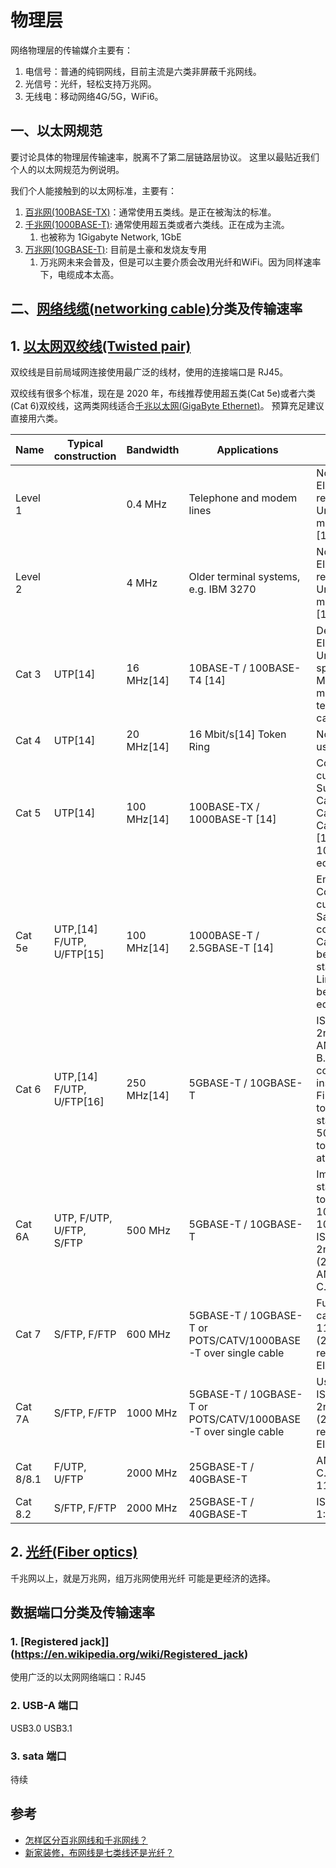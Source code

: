 # 物理层

网络物理层的传输媒介主要有：

1. 电信号：普通的纯铜网线，目前主流是六类非屏蔽千兆网线。
1. 光信号：光纤，轻松支持万兆网。
2. 无线电：移动网络4G/5G，WiFi6。


## 一、以太网规范

要讨论具体的物理层传输速率，脱离不了第二层链路层协议。
这里以最贴近我们个人的以太网规范为例说明。

我们个人能接触到的以太网标准，主要有：

1. [百兆网(100BASE-TX)](https://en.wikipedia.org/wiki/Fast_Ethernet)：通常使用五类线。是正在被淘汰的标准。
2. [千兆网(1000BASE-T)](https://en.wikipedia.org/wiki/Gigabit_Ethernet): 通常使用超五类或者六类线。正在成为主流。
   1. 也被称为 1Gigabyte Network, 1GbE
3. [万兆网(10GBASE-T)](https://en.wikipedia.org/wiki/10_Gigabit_Ethernet): 目前是土豪和发烧友专用
   1. 万兆网未来会普及，但是可以主要介质会改用光纤和WiFi。因为同样速率下，电缆成本太高。

## 二、[网络线缆(networking cable)](https://en.wikipedia.org/wiki/Networking_cables)分类及传输速率

## 1. [以太网双绞线(Twisted pair)](https://en.wikipedia.org/wiki/Twisted_pair)

双绞线是目前局域网连接使用最广泛的线材，使用的连接端口是 RJ45。

双绞线有很多个标准，现在是 2020 年，布线推荐使用超五类(Cat 5e)或者六类(Cat 6)双绞线，这两类网线适合[千兆以太网(GigaByte Ethernet)](https://en.wikipedia.org/wiki/Gigabit_Ethernet)。
预算充足建议直接用六类。

| Name       | Typical construction       | Bandwidth    | Applications                      | Notes                       |
|------------|----------------------------|--------------|-----------------------------------|-----------------------------|
| Level 1    |                            | 0.4 MHz      | Telephone and modem lines         | Not described in EIA/TIA recommendations. Unsuitable for modern systems.[13]      |
| Level 2    |                            | 4 MHz        | Older terminal systems, e.g. IBM 3270   | Not described in EIA/TIA recommendations. Unsuitable for modern systems.[13] |
| Cat 3      | UTP[14]                  | 16 MHz[14]   | 10BASE-T / 100BASE-T4 [14]   | Described in EIA/TIA-568. Unsuitable for speeds above 16 Mbit/s. Now mainly for telephone cables[14] |
| Cat 4      | UTP[14]                    | 20 MHz[14]   | 16 Mbit/s[14] Token Ring                                        | Not commonly used[14]                                                                                                                                                      |
| Cat 5      | UTP[14]                    | 100 MHz[14]  | 100BASE-TX / 1000BASE-T [14]                                    | Common for current LANs. Superseded by Cat5e, but most Cat5 cables meet Cat5e standards.[14] Limited to 100m between equipment.                                            |
| Cat 5e     | UTP,[14] F/UTP, U/FTP[15]  | 100 MHz[14]  | 1000BASE-T / 2.5GBASE-T [14]                                    | Enhanced Cat5. Common for current LANs. Same construction as Cat5, but with better testing standards.[14] Limited to 100m between equipment.                               |
| Cat 6      | UTP,[14] F/UTP, U/FTP[16]  | 250 MHz[14]  | 5GBASE-T / 10GBASE-T                                            | ISO/IEC 11801 2nd Ed. (2002), ANSI/TIA 568-B.2-1. Most commonly installed cable in Finland according to the 2002 standard EN 50173-1. Limited to 55M distance at 10GBASE-T |
| Cat 6A     | UTP, F/UTP, U/FTP, S/FTP   | 500 MHz      | 5GBASE-T / 10GBASE-T                                            | Improved standards, tested to 500 MHz. Full 100M distance at 10GBASE-T ISO/IEC 11801 2nd Ed. Am. 2. (2008), ANSI/TIA-568-C.1 (2009)                                        |
| Cat 7      | S/FTP, F/FTP               | 600 MHz      | 5GBASE-T / 10GBASE-T or POTS/CATV/1000BASE-T over single cable  | Fully shielded cable. ISO/IEC 11801 2nd Ed. (2002). It is not recognized by the EIA/TIA.                                                                                   |
| Cat 7A| S/FTP, F/FTP| 1000 MHz | 5GBASE-T / 10GBASE-T or POTS/CATV/1000BASE-T over single cable | Uses all four pairs. ISO/IEC 11801 2nd Ed. Am. 2. (2008). It is not recognized by the EIA/TIA. |
| Cat 8/8.1  | F/UTP, U/FTP               | 2000 MHz     | 25GBASE-T / 40GBASE-T                                           | ANSI/TIA-568-C.2-1, ISO/IEC 11801-1:2017 |
| Cat 8.2    | S/FTP, F/FTP               | 2000 MHz     | 25GBASE-T / 40GBASE-T                                           | ISO/IEC 11801-1:2017  |

## 2. [光纤(Fiber optics)](https://en.wikipedia.org/wiki/Fiber-optic_cable)

千兆网以上，就是万兆网，组万兆网使用光纤 可能是更经济的选择。

## 数据端口分类及传输速率

### 1. [Registered jack]](https://en.wikipedia.org/wiki/Registered_jack)

使用广泛的以太网网络端口：RJ45


### 2. USB-A 端口

USB3.0
USB3.1

### 3. sata 端口

待续

## 参考

- [怎样区分百兆网线和千兆网线？](https://www.zhihu.com/question/20776809)
- [新家装修，布网线是七类线还是光纤？](https://www.zhihu.com/question/264177899/answer/1055820146)

